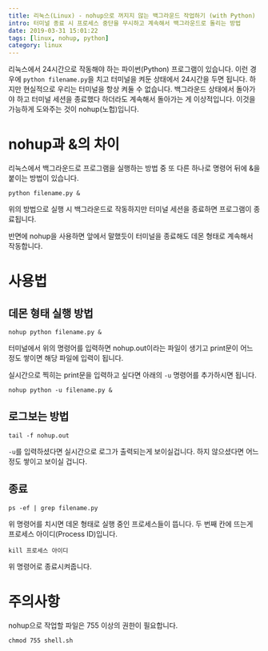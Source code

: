 ```yaml
---
title: 리눅스(Linux) - nohup으로 꺼지지 않는 백그라운드 작업하기 (with Python)
intro: 터미널 종료 시 프로세스 중단을 무시하고 계속해서 백그라운드로 돌리는 방법
date: 2019-03-31 15:01:22
tags: [linux, nohup, python]
category: linux
---
```

리눅스에서 24시간으로 작동해야 하는 파이썬(Python) 프로그램이 있습니다. 이런 경우에 `python filename.py`을 치고 터미널을 켜둔 상태에서 24시간을 두면 됩니다. 하지만 현실적으로 우리는 터미널을 항상 켜둘 수 없습니다. 백그라운드 상태에서 돌아가야 하고 터미널 세션을 종료했다 하더라도 계속해서 돌아가는 게 이상적입니다. 이것을 가능하게 도와주는 것이 nohup(노헙)입니다.

# nohup과 &의 차이

리눅스에서 백그라운드로 프로그램을 실행하는 방법 중 또 다른 하나로 명령어 뒤에 &을 붙이는 방법이 있습니다.

```terminal
python filename.py &
```

위의 방법으로 실행 시 백그라운드로 작동하지만 터미널 세션을 종료하면 프로그램이 종료됩니다.

반면에 nohup을 사용하면 앞에서 말했듯이 터미널을 종료해도 데몬 형태로 계속해서 작동합니다.

# 사용법

## 데몬 형태 실행 방법

```terminal
nohup python filename.py &
```

터미널에서 위의 명령어를 입력하면 nohup.out이라는 파일이 생기고 print문이 어느 정도 쌓이면 해당 파일에 입력이 됩니다.

실시간으로 찍히는 print문을 입력하고 싶다면 아래의 `-u` 명령어를 추가하시면 됩니다.

```terminal
nohup python -u filename.py &
```

## 로그보는 방법

```terminal
tail -f nohup.out
```

`-u`를 입력하셨다면 실시간으로 로그가 출력되는게 보이실겁니다. 하지 않으셨다면 어느정도 쌓이고 보이실 겁니다.

## 종료

```terminal
ps -ef | grep filename.py
```

위 명령어를 치시면 데몬 형태로 실행 중인 프로세스들이 뜹니다. 두 번째 칸에 뜨는게 프로세스 아이디(Process ID)입니다.

```terminal
kill 프로세스 아이디
```

위 명령어로 종료시켜줍니다.

# 주의사항

nohup으로 작업할 파일은 755 이상의 권한이 필요합니다.

```terminal
chmod 755 shell.sh
```
